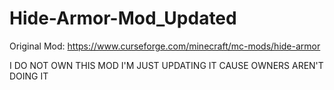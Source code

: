 # Hide-Armor-Mod_Updated

Original Mod: https://www.curseforge.com/minecraft/mc-mods/hide-armor

I DO NOT OWN THIS MOD I'M JUST UPDATING IT CAUSE OWNERS AREN'T DOING IT
